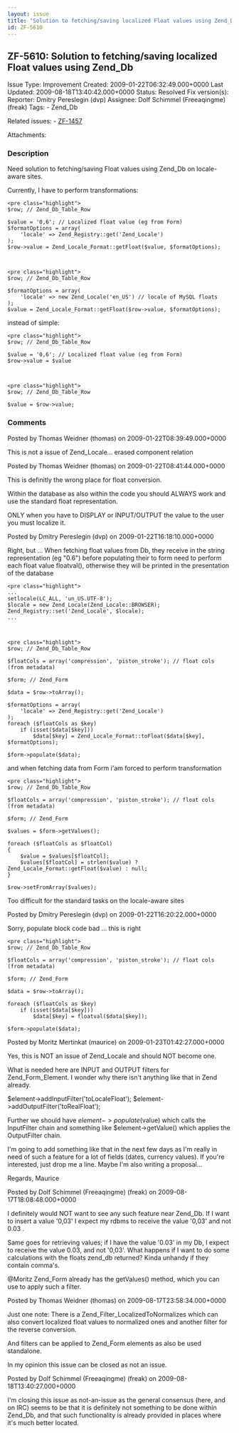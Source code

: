 ```yaml
---
layout: issue
title: "Solution to fetching/saving localized Float values using Zend_Db"
id: ZF-5610
---
```


ZF-5610: Solution to fetching/saving localized Float values using Zend\_Db
--------------------------------------------------------------------------

 Issue Type: Improvement Created: 2009-01-22T06:32:49.000+0000 Last Updated: 2009-08-18T13:40:42.000+0000 Status: Resolved Fix version(s): 
 Reporter:  Dmitry Pereslegin (dvp)  Assignee:  Dolf Schimmel (Freeaqingme) (freak)  Tags: - Zend\_Db
 
 Related issues: - [ZF-1457](/issues/browse/ZF-1457)
 
 Attachments: 
### Description

Need solution to fetching/saving Float values using Zend\_Db on locale-aware sites.

Currently, I have to perform transformations:

 
    <pre class="highlight">
    $row; // Zend_Db_Table_Row
    
    $value = '0,6'; // Localized float value (eg from Form)
    $formatOptions = array(
        'locale' => Zend_Registry::get('Zend_Locale')
    );
    $row->value = Zend_Locale_Format::getFloat($value, $formatOptions);


 
    <pre class="highlight">
    $row; // Zend_Db_Table_Row
    
    $formatOptions = array(
        'locale' => new Zend_Locale('en_US') // locale of MySQL floats
    );
    $value = Zend_Locale_Format::getFloat($row->value, $formatOptions);


instead of simple:

 
    <pre class="highlight">
    $row; // Zend_Db_Table_Row
    
    $value = '0,6'; // Localized float value (eg from Form)
    $row->value = $value


 
    <pre class="highlight">
    $row; // Zend_Db_Table_Row
    
    $value = $row->value;


 

 

### Comments

Posted by Thomas Weidner (thomas) on 2009-01-22T08:39:49.000+0000

This is not a issue of Zend\_Locale... erased component relation

 

 

Posted by Thomas Weidner (thomas) on 2009-01-22T08:41:44.000+0000

This is definitly the wrong place for float conversion.

Within the database as also within the code you should ALWAYS work and use the standard float representation.

ONLY when you have to DISPLAY or INPUT/OUTPUT the value to the user you must localize it.

 

 

Posted by Dmitry Pereslegin (dvp) on 2009-01-22T16:18:10.000+0000

Right, but ... When fetching float values from Db, they receive in the string representation (eg "0.6") before populating their to form need to perform each float value floatval(), otherwise they will be printed in the presentation of the database

 
    <pre class="highlight">
    ...
    setlocale(LC_ALL, 'un_US.UTF-8');
    $locale = new Zend_Locale(Zend_Locale::BROWSER);
    Zend_Registry::set('Zend_Locale', $locale);
    ...


 
    <pre class="highlight">
    $row; // Zend_Db_Table_Row
    
    $floatCols = array('compression', 'piston_stroke'); // float cols (from metadata)
    
    $form; // Zend_Form
    
    $data = $row->toArray();
    
    $formatOptions = array(
        'locale' => Zend_Registry::get('Zend_Locale')
    );
    foreach ($floatCols as $key)
        if (isset($data[$key]))
            $data[$key] = Zend_Locale_Format::toFloat($data[$key], $formatOptions);
    
    $form->populate($data);


and when fetching data from Form i'am forced to perform transformation

 
    <pre class="highlight">
    $row; // Zend_Db_Table_Row
    
    $floatCols = array('compression', 'piston_stroke'); // float cols (from metadata)
    
    $form; // Zend_Form
    
    $values = $form->getValues();
    
    foreach ($floatCols as $floatCol)
    {
        $value = $values[$floatCol];
        $values[$floatCol] = strlen($value) ? Zend_Locale_Format::getFloat($value) : null;
    }
    
    $row->setFromArray($values);


Too difficult for the standard tasks on the locale-aware sites

 

 

Posted by Dmitry Pereslegin (dvp) on 2009-01-22T16:20:22.000+0000

Sorry, populate block code bad ... this is right

 
    <pre class="highlight">
    $row; // Zend_Db_Table_Row
    
    $floatCols = array('compression', 'piston_stroke'); // float cols (from metadata)
    
    $form; // Zend_Form
    
    $data = $row->toArray();
    
    foreach ($floatCols as $key)
        if (isset($data[$key]))
            $data[$key] = floatval($data[$key]);
    
    $form->populate($data);


 

 

Posted by Moritz Mertinkat (maurice) on 2009-01-23T01:42:27.000+0000

Yes, this is NOT an issue of Zend\_Locale and should NOT become one.

What is needed here are INPUT and OUTPUT filters for Zend\_Form\_Element. I wonder why there isn't anything like that in Zend already.

$element->addInputFilter('toLocaleFloat'); $element->addOutputFilter('toRealFloat');

Further we should have $element->populate($value) which calls the InputFilter chain and something like $element->getValue() which applies the OutputFilter chain.

I'm going to add something like that in the next few days as I'm really in need of such a feature for a lot of fields (dates, currency values). If you're interested, just drop me a line. Maybe I'm also writing a proposal...

Regards, Maurice

 

 

Posted by Dolf Schimmel (Freeaqingme) (freak) on 2009-08-17T18:08:48.000+0000

I definitely would NOT want to see any such feature near Zend\_Db. If I want to insert a value '0,03' I expect my rdbms to receive the value '0,03' and not 0.03 .

Same goes for retrieving values; if I have the value '0.03' in my Db, I expect to receive the value 0.03, and not '0,03'. What happens if I want to do some calculations with the floats zend\_db returned? Kinda unhandy if they contain comma's.

@Moritz Zend\_Form already has the getValues() method, which you can use to apply such a filter.

 

 

Posted by Thomas Weidner (thomas) on 2009-08-17T23:58:34.000+0000

Just one note: There is a Zend\_Filter\_LocalizedToNormalizes which can also convert localized float values to normalized ones and another filter for the reverse conversion.

And filters can be applied to Zend\_Form elements as also be used standalone.

In my opinion this issue can be closed as not an issue.

 

 

Posted by Dolf Schimmel (Freeaqingme) (freak) on 2009-08-18T13:40:27.000+0000

I'm closing this issue as not-an-issue as the general consensus (here, and on IRC) seems to be that it is definitely not something to be done within Zend\_Db, and that such functionality is already provided in places where it's much better located.

 

 